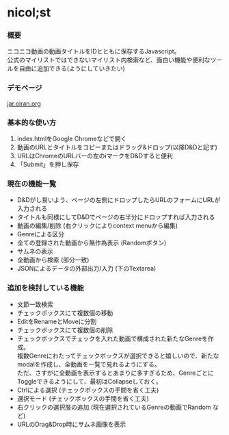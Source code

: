 # nicol;st

### 概要
ニコニコ動画の動画タイトルをIDとともに保存するJavascript。  
公式のマイリストではできないマイリスト内検索など、面白い機能や便利なツールを自由に追加できる(ようにしていきたい)  

### デモページ
[jar.oiran.org](http://jar.oiran.org/app/nicolist/)

### 基本的な使い方
1. index.htmlをGoogle Chromeなどで開く
2. 動画のURLとタイトルをコピーまたはドラッグ&ドロップ(以降D&Dと記す)
3. URLはChromeのURLバーの左のiマークをD&Dすると便利
4. 「Submit」を押し保存

### 現在の機能一覧
* D&Dがし易いよう、ページの左側にドロップしたらURLのフォームにURLが入力される
* タイトルも同様にしてD&Dでページの右半分にドロップすれば入力される
* 動画の編集/削除 (右クリックによりcontext menuから編集)
* Genreによる区分
* 全ての登録された動画から無作為表示 (Randomボタン)
* サムネの表示
* 全動画から検索 (部分一致)
* JSONによるデータの外部出力/入力 (下のTextarea)

### 追加を検討している機能
* 文節一致検索 
* チェックボックスにて複数個の移動
* EditをRenameとMoveに分割
* チェックボックスにて複数個の削除
* チェックボックスでチェックを入れた動画で構成された新たなGenreを作成。  
複数Genreにわたってチェックボックスが選択できると嬉しいので、新たなmodalを作成し、全動画を一覧で見れるようにする。  
ただ、さすがに全動画を表示するとあまりに多すぎるため、GenreごとにToggleできるようにして、最初はCollapseしておく。
* Ctrlによる選択 (チェックボックスの手間を省く工夫)
* 選択モード (チェックボックスの手間を省く工夫)
* 右クリックの選択肢の追加 (現在選択されているGenreの動画でRandom など)
* URLのDrag&Drop時にサムネ画像を表示